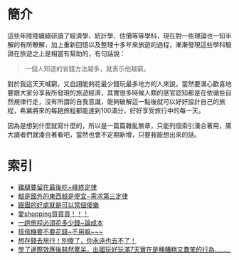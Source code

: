 # 簡介

這些年陸陸續續研讀了經濟學、統計學、估價等等學科，現在對一些理論也一知半解的有所瞭解，加上重新回憶以及整理十多年來旅遊的過程，漸漸發現這些學科驗證在旅遊之上是相當有幫助的，有句話說：

> 一個人知道的省錢方法越多，就表示他越窮。

對於我這天天喊窮，又自詡能夠花最少錢玩最多地方的人來說，當然要滿心歡喜地要跟大家分享我所發現的旅遊經濟，其實很多時候人類的感官認知都是在依循些自然規律行走，沒有所謂的自我意識，能夠破解這一點後就可以好好設計自己的旅程，希冀將來的每趟旅程都能達到100滿分，好好享受旅行中的每一天。

因為是想到什麼就寫什麼的，所以是一篇篇雜亂無章，只能列個索引湊合著用，廣大讀者們就湊合著看吧，當然也會不定期新增，只要我能想出來的話。


# 索引
- [雞腿要留在最後吃~峰終定律](chapter1.md)
- [越是國外的東西越是便宜~需求第三定律](chapter2.md)
- [跟團的好處就是可以當個傻樂](chapter3.md)
- [愛shopping買買買！！！](chapter4.md)
- [一趟旅程必須花多少錢~論成本](chapter5.md)
- [搭飛機要不要花錢~不用嘛~~~](chapter6.md)
- [想存錢去旅行！別傻了，你永遠也去不了！](chapter7.md)
- [學了邊際效應後赫然驚呆，出國玩好玩滿7天實在是種糟糕又蠢笨的行為.........](chapter8.md)


